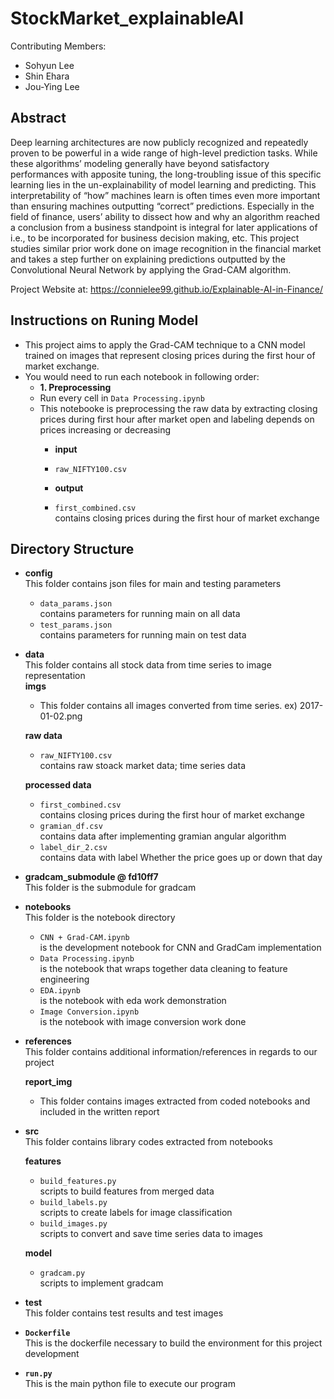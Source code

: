 # StockMarket_explainableAI
Contributing Members: 
- Sohyun Lee
- Shin Ehara
- Jou-Ying Lee

## Abstract
Deep learning architectures are now publicly recognized and repeatedly proven to be powerful in a wide range of high-level prediction tasks. While these algorithms’ modeling generally have beyond satisfactory performances with apposite tuning, the long-troubling issue of this specific learning lies in the un-explainability of model learning and predicting. This interpretability of “how” machines learn is often times even more important than ensuring machines outputting “correct” predictions. Especially in the field of finance, users’ ability to dissect how and why an algorithm reached a conclusion from a business standpoint is integral for later applications of i.e., to be incorporated for business decision making, etc. This project studies similar prior work done on image recognition in the financial market and takes a step further on explaining predictions outputted by the Convolutional Neural Network by applying the Grad-CAM algorithm. 

Project Website at: https://connielee99.github.io/Explainable-AI-in-Finance/

## Instructions on Runing Model
* This project aims to apply the Grad-CAM technique to a CNN model trained on images that represent closing prices during the first hour of market exchange. 
* You would need to run each notebook in following order:
	* **1. Preprocessing**
	* Run every cell in `Data Processing.ipynb`
	* This notebooke is preprocessing the raw data by extracting closing prices during first hour after market open and labeling depends on prices increasing or decreasing
		* **input**</br>
		* `raw_NIFTY100.csv`

		* **output**</br>
		* `first_combined.csv` </br> contains closing prices during the first hour of market exchange

## Directory Structure
* **config**</br>
	This folder contains json files for main and testing parameters
	* `data_params.json`</br>contains parameters for running main on all data
	* `test_params.json`</br>contains parameters for running main on test data
* **data**</br>
	This folder contains all stock data from time series to image representation</br>
	**imgs**</br>
	* This folder contains all images converted from time series. ex) 2017-01-02.png
	
	**raw data**</br>
	* `raw_NIFTY100.csv`</br>contains raw stoack market data; time series data

	**processed data**</br>
	* `first_combined.csv`</br>contains closing prices during the first hour of market exchange
	* `gramian_df.csv`</br>contains data after implementing gramian angular algorithm
	* `label_dir_2.csv`</br>contains data with label Whether the price goes up or down that day
* **gradcam_submodule @ fd10ff7**</br>
	This folder is the submodule for gradcam
	
* **notebooks**</br>
	This folder is the notebook directory
	
	* `CNN + Grad-CAM.ipynb`</br>is the development notebook for CNN and GradCam implementation
	* `Data Processing.ipynb`</br>is the notebook that wraps together data cleaning to feature engineering
	* `EDA.ipynb`</br>is the notebook with eda work demonstration
	* `Image Conversion.ipynb`</br>is the notebook with image conversion work done
* **references**</br>
	This folder contains additional information/references in regards to our project
	
	**report_img**</br>
	* This folder contains images extracted from coded notebooks and included in the written report

* **src**</br>
	This folder contains library codes extracted from notebooks
	
	**features**</br>
	* `build_features.py`</br>scripts to build features from merged data
	* `build_labels.py`</br>scripts to create labels for image classification
	* `build_images.py`</br>scripts to convert and save time series data to images
	
	**model**</br>
	* `gradcam.py`</br>scripts to implement gradcam

* **test**</br>
      This folder contains test results and test images
      		
* **`Dockerfile`**</br>
	This is the dockerfile necessary to build the environment for this project development
* **`run.py`**</br>
	This is the main python file to execute our program
